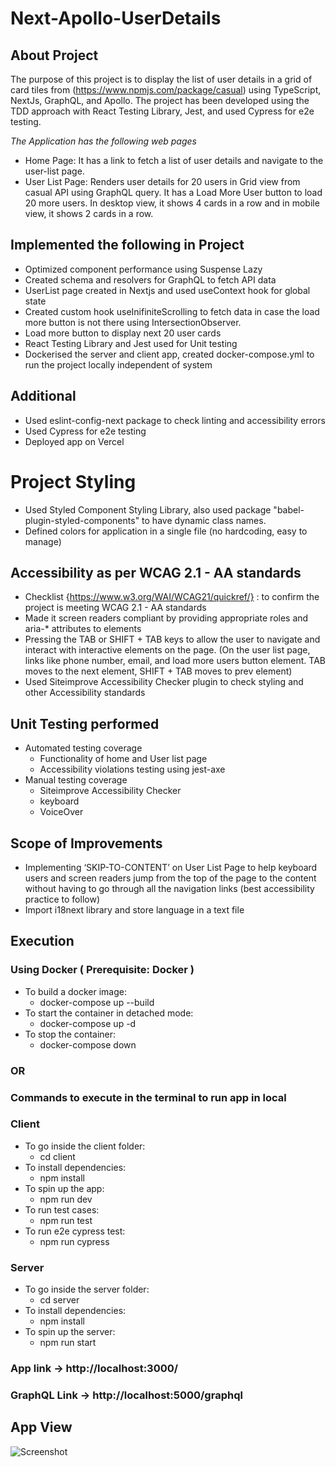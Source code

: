 # Next-Apollo-UserDetails

## About Project

The purpose of this project is to display the list of user details in a grid of card tiles
from (https://www.npmjs.com/package/casual) using TypeScript, NextJs, GraphQL, and Apollo.
The project has been developed using the TDD approach with React Testing Library, Jest, and used Cypress for e2e testing.

_The Application has the following web pages_

- Home Page: It has a link to fetch a list of user details and navigate to the user-list page.
- User List Page: Renders user details for 20 users in Grid view from casual API using GraphQL query. It has a Load More
  User button to load 20 more users. In desktop view, it shows 4 cards in a row and in mobile view, it shows 2 cards in
  a row.

## Implemented the following in Project

- Optimized component performance using Suspense Lazy 
- Created schema and resolvers for GraphQL to fetch API data
- UserList page created in Nextjs and used useContext hook for global state
- Created custom hook useInifiniteScrolling to fetch data in case the load more button is not there using
  IntersectionObserver.
- Load more button to display next 20 user cards
- React Testing Library and Jest used for Unit testing
- Dockerised the server and client app, created docker-compose.yml to run the project locally independent of system

## Additional

- Used eslint-config-next package to check linting and accessibility errors
- Used Cypress for e2e testing
- Deployed app on Vercel

# Project Styling

- Used Styled Component Styling Library, also used package "babel-plugin-styled-components" to have dynamic class names.
- Defined colors for application in a single file (no hardcoding, easy to manage)

## Accessibility as per WCAG 2.1 - AA standards

- Checklist {https://www.w3.org/WAI/WCAG21/quickref/} : to confirm the project is meeting WCAG 2.1 - AA standards
- Made it screen readers compliant by providing appropriate roles and aria-\* attributes to elements
- Pressing the TAB or SHIFT + TAB keys to allow the user to navigate and interact with interactive elements on the
  page. (On the user list page, links like phone number, email, and load more users button element. TAB moves to the
  next element, SHIFT + TAB moves to prev element)
- Used Siteimprove Accessibility Checker plugin to check styling and other Accessibility standards

## Unit Testing performed

- Automated testing coverage
    - Functionality of home and User list page
    - Accessibility violations testing using jest-axe
- Manual testing coverage
    - Siteimprove Accessibility Checker
    - keyboard
    - VoiceOver

## Scope of Improvements

- Implementing ‘SKIP-TO-CONTENT’ on User List Page to help keyboard users and screen readers jump from the top of the
  page to the content without having to go through all the navigation links (best accessibility practice to follow)
- Import i18next library and store language in a text file

## Execution

### Using Docker ( Prerequisite: Docker )

- To build a docker image:
    - docker-compose up --build
- To start the container in detached mode:
    - docker-compose up -d
- To stop the container:
    - docker-compose down

### OR

### Commands to execute in the terminal to run app in local

### Client

- To go inside the client folder:
    - cd client
- To install dependencies:
    - npm install
- To spin up the app:
    - npm run dev
- To run test cases:
    - npm run test
- To run e2e cypress test:
    - npm run cypress

### Server

- To go inside the server folder:
    - cd server
- To install dependencies:
    - npm install
- To spin up the server:
    - npm run start

### App link -> http://localhost:3000/

### GraphQL Link -> http://localhost:5000/graphql

## App View
![Screenshot](https://github.com/DeepshikhaDudi20/Next-Apollo-UserDetails/blob/master/app%20screenshot.png)